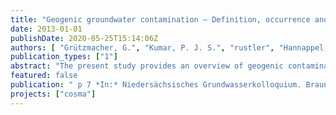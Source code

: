 ```yaml
---
title: "Geogenic groundwater contamination – Definition, occurrence and relevance for drinking water production"
date: 2013-01-01
publishDate: 2020-05-25T15:14:06Z
authors: [ "Grützmacher, G.", "Kumar, P. J. S.", "rustler", "Hannappel, S.", "Sauer, U." ]
publication_types: ["1"]
abstract: "The present study provides an overview of geogenic contamination, its occurrence, impacts and possible treatment options for drinking water production. Natural background and anthropogenic contamination can be differentiated using an algorithm based on the frequency distribution of measured substance concentrations. Case studies for geogenic contaminants such as ammonium, fl uoride, chloride, sulfate and uranium are discussed based on the origin, occurrence, controlling factors and treatment options. It is suggested that, in case of occurrence of geogenic contaminants, water must be treated or alternative sources need to be found, e.g., managed aquifer recharge, prior to the distribution as drinking water."
featured: false
publication: " p 7 *In:* Niedersächsisches Grundwasserkolloquium. Braunschweig. 20-21 February 2013"
projects: ["cosma"]
---
```


